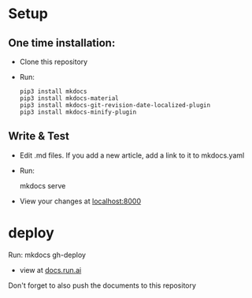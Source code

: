 # Setup



## One time installation:

* Clone this repository
* Run:

      pip3 install mkdocs
      pip3 install mkdocs-material
      pip3 install mkdocs-git-revision-date-localized-plugin
      pip3 install mkdocs-minify-plugin

## Write & Test

* Edit .md files. If you add a new article, add a link to it to mkdocs.yaml
* Run:
    
    mkdocs serve 
    
* View your changes at [localhost:8000](http://localhost:8000)


# deploy

Run:
     mkdocs gh-deploy
     
* view at [docs.run.ai](https://docs.run.ai)

Don't forget to also push the documents to this repository
